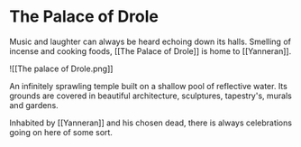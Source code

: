 # The Palace of Drole
Music and laughter can always be heard echoing down its halls. Smelling of incense and cooking foods, [[The Palace of Drole]] is home to [[Yanneran]].

![[The palace of Drole.png]]

An infinitely sprawling temple built on a shallow pool of reflective water. Its grounds are covered in beautiful architecture, sculptures, tapestry's, murals and gardens.

Inhabited by [[Yanneran]] and his chosen dead, there is always celebrations going on here of some sort.